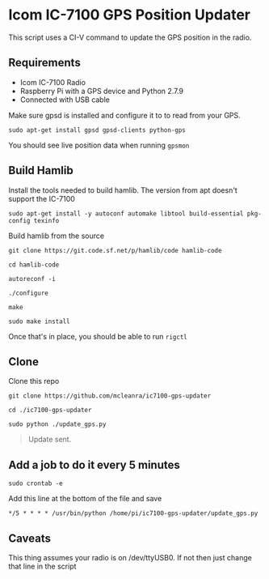 # Icom IC-7100 GPS Position Updater

This script uses a CI-V command to update the GPS position in the radio.

## Requirements

- Icom IC-7100 Radio
- Raspberry Pi with a GPS device and Python 2.7.9
- Connected with USB cable

Make sure gpsd is installed and configure it to to read from your GPS.

```sudo apt-get install gpsd gpsd-clients python-gps```

You should see live position data when running ```gpsmon```

## Build Hamlib

Install the tools needed to build hamlib.  The version from apt doesn't support the IC-7100

```sudo apt-get install -y autoconf automake libtool build-essential pkg-config texinfo```

Build hamlib from the source

```git clone https://git.code.sf.net/p/hamlib/code hamlib-code```

```cd hamlib-code```

```autoreconf -i```

```./configure```

```make```

```sudo make install```

Once that's in place, you should be able to run ```rigctl```

## Clone

Clone this repo

```git clone https://github.com/mcleanra/ic7100-gps-updater```

```cd ./ic7100-gps-updater```

```
sudo python ./update_gps.py
```
> Update sent.

## Add a job to do it every 5 minutes

```sudo crontab -e```

Add this line at the bottom of the file and save

```
*/5 * * * * /usr/bin/python /home/pi/ic7100-gps-updater/update_gps.py
```

## Caveats

This thing assumes your radio is on /dev/ttyUSB0.  If not then just change that line in the script
